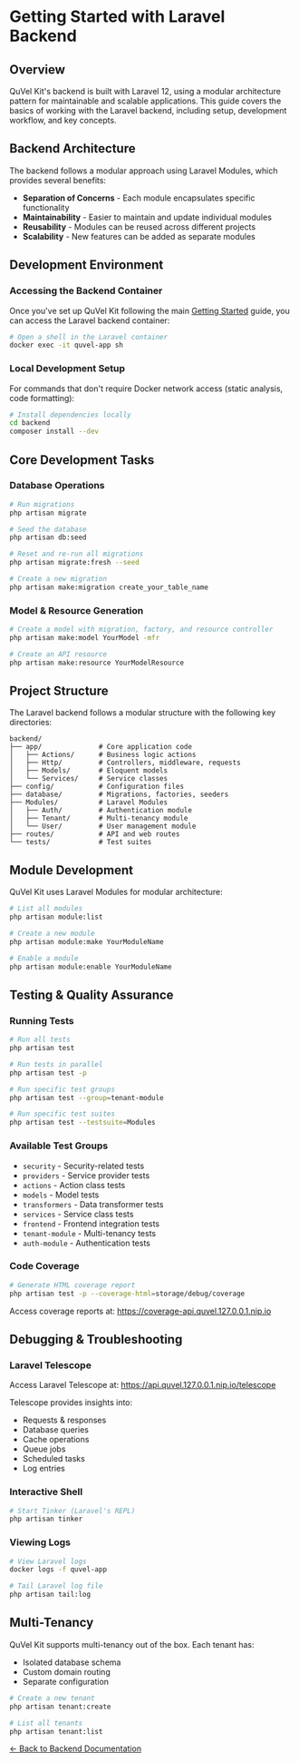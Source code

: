 # Getting Started with Laravel Backend

## Overview

QuVel Kit's backend is built with Laravel 12, using a modular architecture pattern for maintainable and scalable applications. This guide covers the basics of working with the Laravel backend, including setup, development workflow, and key concepts.

## Backend Architecture

The backend follows a modular approach using Laravel Modules, which provides several benefits:

- **Separation of Concerns** - Each module encapsulates specific functionality
- **Maintainability** - Easier to maintain and update individual modules
- **Reusability** - Modules can be reused across different projects
- **Scalability** - New features can be added as separate modules

## Development Environment

### Accessing the Backend Container

Once you've set up QuVel Kit following the main [Getting Started](../getting-started.md) guide, you can access the Laravel backend container:

```bash
# Open a shell in the Laravel container
docker exec -it quvel-app sh
```

### Local Development Setup

For commands that don't require Docker network access (static analysis, code formatting):

```bash
# Install dependencies locally
cd backend
composer install --dev
```

## Core Development Tasks

### Database Operations

```bash
# Run migrations
php artisan migrate

# Seed the database
php artisan db:seed

# Reset and re-run all migrations
php artisan migrate:fresh --seed

# Create a new migration
php artisan make:migration create_your_table_name
```

### Model & Resource Generation

```bash
# Create a model with migration, factory, and resource controller
php artisan make:model YourModel -mfr

# Create an API resource
php artisan make:resource YourModelResource
```

## Project Structure

The Laravel backend follows a modular structure with the following key directories:

```text
backend/
├── app/              # Core application code
│   ├── Actions/      # Business logic actions
│   ├── Http/         # Controllers, middleware, requests
│   ├── Models/       # Eloquent models
│   └── Services/     # Service classes
├── config/           # Configuration files
├── database/         # Migrations, factories, seeders
├── Modules/          # Laravel Modules
│   ├── Auth/         # Authentication module
│   ├── Tenant/       # Multi-tenancy module
│   └── User/         # User management module
├── routes/           # API and web routes
└── tests/            # Test suites
```

## Module Development

QuVel Kit uses Laravel Modules for modular architecture:

```bash
# List all modules
php artisan module:list

# Create a new module
php artisan module:make YourModuleName

# Enable a module
php artisan module:enable YourModuleName
```

## Testing & Quality Assurance

### Running Tests

```bash
# Run all tests
php artisan test

# Run tests in parallel
php artisan test -p

# Run specific test groups
php artisan test --group=tenant-module

# Run specific test suites
php artisan test --testsuite=Modules
```

### Available Test Groups

- `security` - Security-related tests
- `providers` - Service provider tests
- `actions` - Action class tests
- `models` - Model tests
- `transformers` - Data transformer tests
- `services` - Service class tests
- `frontend` - Frontend integration tests
- `tenant-module` - Multi-tenancy tests
- `auth-module` - Authentication tests

### Code Coverage

```bash
# Generate HTML coverage report
php artisan test -p --coverage-html=storage/debug/coverage
```

Access coverage reports at: <https://coverage-api.quvel.127.0.0.1.nip.io>

## Debugging & Troubleshooting

### Laravel Telescope

Access Laravel Telescope at: <https://api.quvel.127.0.0.1.nip.io/telescope>

Telescope provides insights into:

- Requests & responses
- Database queries
- Cache operations
- Queue jobs
- Scheduled tasks
- Log entries

### Interactive Shell

```bash
# Start Tinker (Laravel's REPL)
php artisan tinker
```

### Viewing Logs

```bash
# View Laravel logs
docker logs -f quvel-app

# Tail Laravel log file
php artisan tail:log
```

## Multi-Tenancy

QuVel Kit supports multi-tenancy out of the box. Each tenant has:

- Isolated database schema
- Custom domain routing
- Separate configuration

```bash
# Create a new tenant
php artisan tenant:create

# List all tenants
php artisan tenant:list
```

[← Back to Backend Documentation](./README.md)
